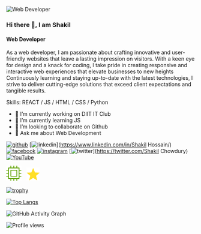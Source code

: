 ![Web Developer](https://instagram.fdac19-1.fna.fbcdn.net/v/t51.2885-19/359464582_806430734366026_4399064495341883995_n.jpg?stp=dst-jpg_s320x320&_nc_ht=instagram.fdac19-1.fna.fbcdn.net&_nc_cat=110&_nc_ohc=i_Ia0snfL1UAX_Ua9Qr&edm=AOQ1c0wBAAAA&ccb=7-5&oh=00_AfBdFaOnktBveGyjP9OzjvKetCMzP5qk_ewru-Pw3975Sg&oe=64CA6CAA&_nc_sid=8b3546)
### Hi there 👋, I am Shakil
#### Web Developer
As a web developer, I am passionate about crafting innovative and user-friendly websites that leave a lasting impression on visitors.
With a keen eye for design and a knack for coding, I take pride in creating responsive and interactive web experiences that elevate businesses to new heights Continuously learning and staying up-to-date with the latest technologies, I strive to deliver cutting-edge solutions that exceed client expectations and tangible results.

Skills: REACT / JS / HTML / CSS / Python

- 🔭 I’m currently working on DIIT IT Club 
- 🌱 I’m currently learning JS 
- 👯 I’m looking to collaborate on Github 
- 💬 Ask me about Web Development 


[<img src='https://cdn.jsdelivr.net/npm/simple-icons@3.0.1/icons/github.svg' alt='github' height='40'>](https://github.com/shakil007sk)  [<img src='https://cdn.jsdelivr.net/npm/simple-icons@3.0.1/icons/linkedin.svg' alt='linkedin' height='40'>](https://www.linkedin.com/in/Shakil Hossain/)  [<img src='https://cdn.jsdelivr.net/npm/simple-icons@3.0.1/icons/facebook.svg' alt='facebook' height='40'>](https://www.facebook.com/shakil.chowdury.376)  [<img src='https://cdn.jsdelivr.net/npm/simple-icons@3.0.1/icons/instagram.svg' alt='instagram' height='40'>](https://www.instagram.com/shakil.chowdury.3760//)  [<img src='https://cdn.jsdelivr.net/npm/simple-icons@3.0.1/icons/twitter.svg' alt='twitter' height='40'>](https://twitter.com/Shakil Chowdury)  [<img src='https://cdn.jsdelivr.net/npm/simple-icons@3.0.1/icons/youtube.svg' alt='YouTube' height='40'>](https://www.youtube.com/channel/@Bri157)  

<a href='https://docs.github.com/en/developers'><img src='https://raw.githubusercontent.com/acervenky/animated-github-badges/master/assets/devbadge.gif' width='40' height='40'></a> <a href='https://stars.github.com/'><img src='https://raw.githubusercontent.com/acervenky/animated-github-badges/master/assets/starbadge.gif' width='35' height='35'></a> 

[![trophy](https://github-profile-trophy.vercel.app/?username=shakil007sk)](https://github.com/ryo-ma/github-profile-trophy)

[![Top Langs](https://github-readme-stats.vercel.app/api/top-langs/?username=shakil007sk)](https://github.com/anuraghazra/github-readme-stats)

![GitHub Activity Graph](https://activity-graph.herokuapp.com/graph?username=shakil007sk)  

![Profile views](https://gpvc.arturio.dev/shakil007sk)  
